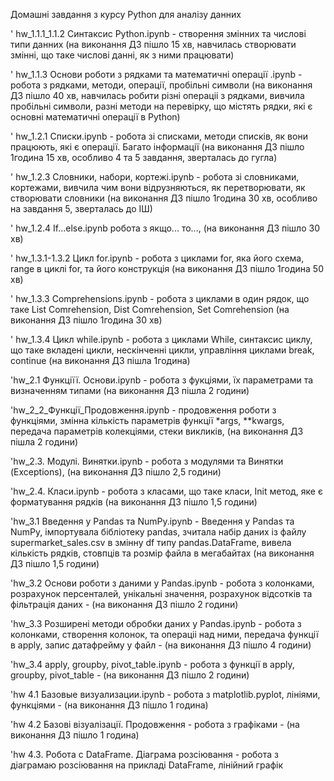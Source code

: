 Домашні завдання з курсу Python для аналізу данних

' hw_1.1.1_1.1.2 Синтаксис Python.ipynb - створення змінних та числові типи данних (на виконання ДЗ пішло 15 хв, навчилась створювати змінні, що таке числові данні, як з ними працювати)

' hw_1.1.3 Основи роботи з рядками та математичні операції .ipynb - робота з рядками, методи, операції, пробільні символи (на виконання ДЗ пішло 40 хв, навчилась робити різні операціі з рядками, вивчила пробільні символи, разні методи на перевірку, що містять рядки, які є основні математичні операції в Python)

' hw_1.2.1 Списки.ipynb - робота зі списками, методи списків, як вони працюють, які є операції. Багато інформації (на виконання ДЗ пішло 1година 15 хв, особливо 4 та 5 завдання, зверталась до гугла)

' hw_1.2.3 Словники, набори, кортежі.ipynb - робота зі словниками, кортежами, вивчила чим вони відрузняються, як перетворювати, як створювати словники (на виконання ДЗ пішло 1година 30 хв, особливо на завдання 5, зверталась до ІШ)

' hw_1.2.4 If...else.ipynb робота з якщо... то..., (на виконання ДЗ пішло 30 хв)

' hw_1.3.1-1.3.2 Цикл for.ipynb - робота з циклами for, яка його схема, range в циклі for, та його конструкція (на виконання ДЗ пішло 1година 50 хв)

' hw_1.3.3 Comprehensions.ipynb - робота з циклами в один рядок, що таке List Comrehension, Dist Comrehension, Set Comrehension (на виконання ДЗ пішло 1година 30 хв)

' hw_1.3.4 Цикл while.ipynb - робота з циклами While, синтаксис циклу, що таке вкладені цикли, нескінченні цикли, управління циклами break, continue (на виконання ДЗ пішла 1година)

'hw_2.1 Функціїї. Основи.ipynb - робота з фукціями, їх параметрами та визначенням типами (на виконання ДЗ пішла 2 години)

'hw_2_2_Функції_Продовження.ipynb - продовження роботи з функціями, змінна кількість параметрів функції *args, **kwargs, передача параметрів колекціями, стеки викликів, (на виконання ДЗ пішла 2 години)

'hw_2.3. Модулі. Винятки.ipynb - робота з модулями та Винятки (Exceptions), (на виконання ДЗ пішло 2,5 години)

'hw_2.4. Класи.ipynb - робота з класами, що таке класи, Init метод, яке є форматування рядків (на виконання ДЗ пішло 1,5 години)

'hw_3.1 Введення у Pandas та NumPy.ipynb - Введення у Pandas та NumPy, імпортувала бібліотеку pandas, зчитала набір даних із файлу supermarket_sales.csv в змінну df типу pandas.DataFrame, вивела кількість рядків, стовпців та розмір файла в мегабайтах (на виконання ДЗ пішло 1,5 години)

'hw_3.2 Основи роботи з даними у Pandas.ipynb - робота з колонками, розрахунок персенталей, унікальні значення, розрахунок відсотків та фільтрація даних - (на виконання ДЗ пішло 2 години)

'hw_3.3 Розширені методи обробки даних у Pandas.ipynb - робота з колонками, створення колонок, та операціі над ними, передача функції в apply, запис датафрейму у файл - (на виконання ДЗ пішло 4 години)

'hw_3.4 apply, groupby, pivot_table.ipynb - робота з функції в apply, groupby, pivot_table - (на виконання ДЗ пішло 2 години)

'hw 4.1 Базовые визуализации.ipynb - робота з matplotlib.pyplot, лініями, функціями - (на виконання ДЗ пішло 1 година)

'hw 4.2 Базові візуалізації. Продовження - робота з графіками - (на виконання ДЗ пішло 1 година)

'hw 4.3. Робота с DataFrame. Діаграма розсіювання - робота з діаграмаю розсіювання на прикладі DataFrame, лінійний графік
